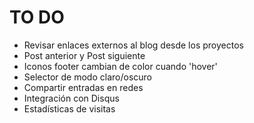 # TO DO

- Revisar enlaces externos al blog desde los proyectos
- Post anterior y Post siguiente
- Iconos footer cambian de color cuando 'hover'
- Selector de modo claro/oscuro
- Compartir entradas en redes
- Integración con Disqus
- Estadísticas de visitas